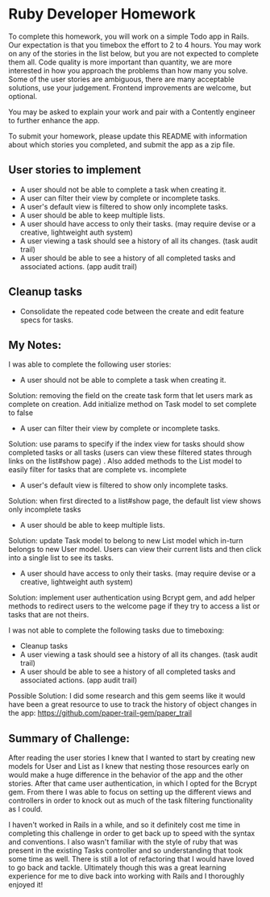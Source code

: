 Ruby Developer Homework
================

To complete this homework, you will work on a simple Todo app in Rails. Our expectation is that you timebox the effort to 2 to 4 hours. You may work on any of the stories in the list below, but you are not expected to complete them all. Code quality is more important than quantity, we are more interested in how you approach the problems than how many you solve. Some of the user stories are ambiguous, there are many acceptable solutions, use your judgement. Frontend improvements are welcome, but optional.

You may be asked to explain your work and pair with a Contently engineer to further enhance the app.

To submit your homework, please update this README with information about which stories you completed, and submit the app as a zip file.

User stories to implement
----------------
 - A user should not be able to complete a task when creating it.
 - A user can filter their view by complete or incomplete tasks.
 - A user's default view is filtered to show only incomplete tasks.
 - A user should be able to keep multiple lists.
 - A user should have access to only their tasks. (may require devise or a creative, lightweight auth system)
 - A user viewing a task should see a history of all its changes. (task audit trail)
 - A user should be able to see a history of all completed tasks and associated actions. (app audit trail)

Cleanup tasks
----------------
- Consolidate the repeated code between the create and edit feature specs for tasks.





My Notes:
----------------

 I was able to complete the following user stories:
 
 - A user should not be able to complete a task when creating it.

Solution: removing the field on the create task form that let users mark as complete on creation. Add initialize method on Task model to set complete to false

 - A user can filter their view by complete or incomplete tasks.

Solution: use params to specify if the index view for tasks should show completed tasks or all tasks (users can view these filtered states through links on the list#show page) . Also added methods to the List model to easily filter for tasks that are complete vs. incomplete

 - A user's default view is filtered to show only incomplete tasks.

Solution: when first directed to a list#show page, the default list view shows only incomplete tasks

 - A user should be able to keep multiple lists.

Solution: update Task model to belong to new List model which in-turn belongs to new User model. Users can view their current lists and then click into a single list to see its tasks.

 - A user should have access to only their tasks. (may require devise or a creative, lightweight auth system)

Solution: implement user authentication using Bcrypt gem, and add helper methods to redirect users to the welcome page if they try to access a list or tasks that are not theirs.


I was not able to complete the following tasks due to timeboxing:

 - Cleanup tasks 
 - A user viewing a task should see a history of all its changes. (task audit trail)
 - A user should be able to see a history of all completed tasks and associated actions. (app audit trail)

Possible Solution: I did some research and this gem seems like it would have been a great resource to use to track the history of object changes in the app:
https://github.com/paper-trail-gem/paper_trail


Summary of Challenge:
----------------


After reading the user stories I knew that I wanted to start by creating new models for User and List as I knew that nesting those resources early on would make a huge difference in the behavior of the app and the other stories. After that came user authentication, in which I opted for the Bcrypt gem. From there I was able to focus on setting up the different views and controllers in order to knock out as much of the task filtering functionality as I could.

I haven't worked in Rails in a while, and so it definitely cost me time in completing this challenge in order to get back up to speed with the syntax and conventions. I also wasn't familiar with the style of ruby that was present in the existing Tasks controller and so understanding that took some time as well. There is still a lot of refactoring that I would have loved to go back and tackle. Ultimately though this was a great learning experience for me to dive back into working with Rails and I thoroughly enjoyed it!